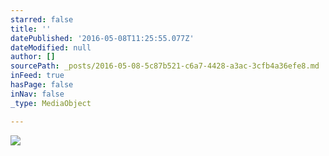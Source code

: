 ```yaml
---
starred: false
title: ''
datePublished: '2016-05-08T11:25:55.077Z'
dateModified: null
author: []
sourcePath: _posts/2016-05-08-5c87b521-c6a7-4428-a3ac-3cfb4a36efe8.md
inFeed: true
hasPage: false
inNav: false
_type: MediaObject

---
```

![](https://the-grid-user-content.s3-us-west-2.amazonaws.com/de11c5d7-817c-4c46-96e0-49557707859d.jpg)